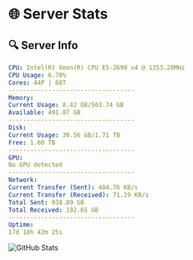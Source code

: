 # 🌐 Server Stats
## 🔍 Server Info
```yaml
CPU: Intel(R) Xeon(R) CPU E5-2699 v4 @ 1353.28MHz
CPU Usage: 6.70%
Cores: 44P | 88T
-----------------------------------
Memory:
Current Usage: 8.42 GB/503.74 GB
Available: 491.87 GB
-----------------------------------
Disk:
Current Usage: 30.56 GB/1.71 TB
Free: 1.60 TB
-----------------------------------
GPU:
No GPU detected
-----------------------------------
Network:
Current Transfer (Sent): 484.76 KB/s
Current Transfer (Received): 71.19 KB/s
Total Sent: 938.89 GB
Total Received: 192.65 GB
-----------------------------------
Uptime:
17d 18h 42m 25s
```
![GitHub Stats](https://img.shields.io/badge/Updated-2025-05-07_11:51:13-blue)